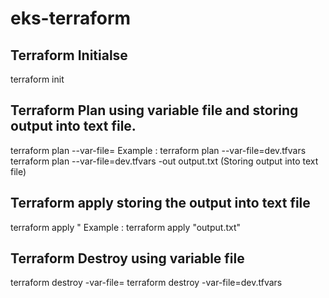 # eks-terraform

## Terraform Initialse
terraform init

## Terraform Plan using variable file and storing output into text file.
  terraform plan --var-file=<filename>
  Example : terraform plan --var-file=dev.tfvars
  terraform plan --var-file=dev.tfvars -out output.txt (Storing output into text file)

## Terraform apply storing the output into text file
terraform apply "<Text file name>
Example : terraform apply "output.txt"

## Terraform Destroy using variable file
terraform destroy -var-file=<filename>
terraform destroy -var-file=dev.tfvars 

  